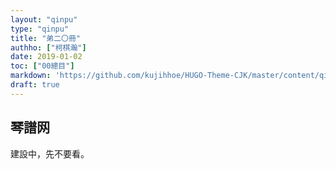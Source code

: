 ```yaml
---
layout: "qinpu"
type: "qinpu"
title: "弟二〇冊"
authho: ["柯棋瀚"]
date: 2019-01-02
toc: ["00總目"]
markdown: 'https://github.com/kujihhoe/HUGO-Theme-CJK/master/content/qinpu/00table/20.md'
draft: true
---
```


## 琴譜网

建設中，先不要看。
